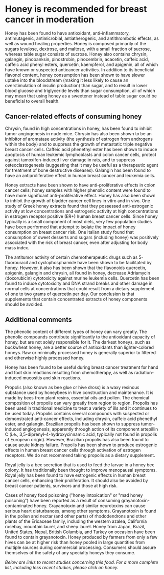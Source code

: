 

#  Honey is recommended for breast cancer in moderation 

Honey has been found to have antioxidant, anti-inflammatory, antimutagenic, antimicrobial, antiatherogenic, and antithrombotic effects, as well as wound healing properties. Honey is composed primarily of the sugars levulose, dextrose, and maltose, with a small fraction of sucrose, whereas table sugar consists of sucrose. Honey also contains chrysin, galangin, pinobanksin, pinostrobin, pinocembrin, acacetin, caffeic acid, caffeic acid phenyl esters, quercetin, kaempferol, and apigenin, all of which have known or suspected anticancer activities. In addition to its beneficial flavonol content, honey consumption has been shown to have slower uptake into the bloodstream (making it less likely to cause an overstimulation of insulin production) than sugar, and to result in lower blood glucose and triglyceride levels than sugar consumption, all of which may mean that using honey as a sweetener instead of table sugar could be beneficial to overall health.

## Cancer-related effects of consuming honey 

Chrysin, found in high concentrations in honey, has been found to inhibit tumor angiogenesis in nude mice. Chrysin has also been shown to be an inhibitor of aromatase activity (the synthesis of estrogen from androgens within the body) and to suppress the growth of metastatic triple negative breast cancer cells. Caffeic acid phenethyl ester has been shown to induce apoptosis of human leukemic lymphoblasts and colon cancer cells, protect against tamoxifen-induced liver damage in rats, and to suppress osteoclastogenesis (suggesting that it may be useful as a therapeutic agent for treatment of bone destructive diseases). Galangin has been found to have an antiproliferative effect in human breast cancer and leukemia cells.

Honey extracts have been shown to have anti-proliferative effects in colon cancer cells; honey samples with higher phenolic content were found to have more significant anti-proliferative effect. Honey has also been shown to inhibit the growth of bladder cancer cell lines in vitro and in vivo. One study of Greek honey extracts found that they possessed anti-estrogenic activity at low concentrations and estrogenic activity at high concentrations in estrogen receptor positive (ER+) human breast cancer cells. Since honey typically is a small component of most diets, very few population studies have been performed that attempt to isolate the impact of honey consumption on breast cancer risk. One Italian study found that consumption of sweet desserts and sugars (including honey) was positively associated with the risk of breast cancer, even after adjusting for body mass index.

The antitumor activity of certain chemotherapeutic drugs such as 5-fluorouracil and cyclophosphamide have been shown to be facilitated by honey. However, it also has been shown that the flavonoids quercetin, apigenin, galangin and chrysin, all found in honey, decrease Adriamycin (doxorubicin) cytotoxicity against murine leukemia cells. Quercetin has been found to induce cytotoxicity and DNA strand breaks and other damage in normal cells at concentrations that could result from a dietary supplement of one to two grams of quercetin per day. Our conclusion is that supplements that contain concentrated extracts of honey components should be avoided.

## Additional comments

The phenolic content of different types of honey can vary greatly. The phenolic compounds contribute significantly to the antioxidant capacity of honey, but are not solely responsible for it. The darkest honeys, such as buckwheat honey, are a better source of antioxidants than lighter-colored honeys. Raw or minimally processed honey is generally superior to filtered and otherwise highly processed honey.

Honey has been found to be useful during breast cancer treatment for hand and foot skin reactions resulting from chemotherapy, as well as radiation-induced mucositis and skin reactions.

Propolis (also known as bee glue or hive dross) is a waxy resinous substance used by honeybees in hive construction and maintenance. It is made by bees from plant resins, essential oils and pollen. The chemical composition of propolis can vary greatly from region to region. Propolis has been used in traditional medicine to treat a variety of ills and it continues to be used today. Propolis contains several compounds with suspected or demonstrated anti-cancer effects, including chrysin, caffeic acid phenethyl ester, and galangin. Brazilian propolis has been shown to suppress tumor-induced angiogenesis, apparently through action of its component artepillin C (i.e., 3,5-diprenyl-4-hydroxycinnamic acid, typically not found in propolis of European origin). However, Brazilian propolis has also been found to cause acute kidney failure. Propolis has been shown to produce estrogenic effects in human breast cancer cells through activation of estrogen receptors. We do not recommend taking propolis as a dietary supplement.

Royal jelly is a bee secretion that is used to feed the larvae in a honey bee colony. It has traditionally been thought to improve menopausal symptoms. Royal jelly has been found to have estrogenic effects in human breast cancer cells, enhancing their proliferation. It should also be avoided by breast cancer patients, survivors and those at high risk.

Cases of honey food poisoning ("honey intoxication" or "mad honey poisoning") have been reported as a result of consuming grayanotoxin-contaminated honey. Grayanotoxin and similar neurotoxins can cause serious heart disturbances, among other symptoms. Grayanotoxin is found in the pollen and nectar (and other parts) of rhododendrons and other plants of the Ericaceae family, including the western azalea, California rosebay, mountain laurel, and sheep laurel. Honey from Japan, Brazil, United States, Nepal, British Columbia, and Turkey on occasion have been found to contain grayanotoxin. Honey produced by farmers from only a few hives can be at higher risk than honey pooled in large quantities from multiple sources during commercial processing. Consumers should assure themselves of the safety of any specialty honeys they consume.

_Below are links to recent studies concerning this food. For a more complete list, including less recent studies, please click on honey._


  


